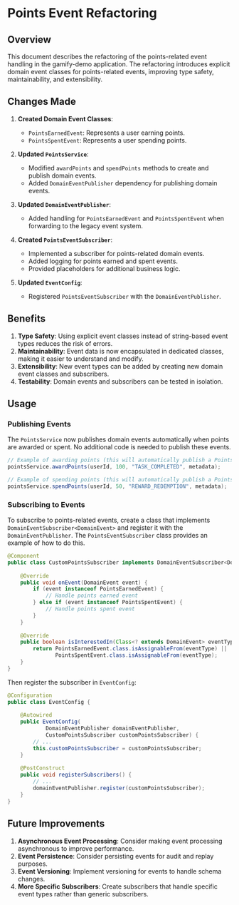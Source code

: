 # Points Event Refactoring

## Overview

This document describes the refactoring of the points-related event handling in the gamify-demo application. The refactoring introduces explicit domain event classes for points-related events, improving type safety, maintainability, and extensibility.

## Changes Made

1. **Created Domain Event Classes**:
   - `PointsEarnedEvent`: Represents a user earning points.
   - `PointsSpentEvent`: Represents a user spending points.

2. **Updated `PointsService`**:
   - Modified `awardPoints` and `spendPoints` methods to create and publish domain events.
   - Added `DomainEventPublisher` dependency for publishing domain events.

3. **Updated `DomainEventPublisher`**:
   - Added handling for `PointsEarnedEvent` and `PointsSpentEvent` when forwarding to the legacy event system.

4. **Created `PointsEventSubscriber`**:
   - Implemented a subscriber for points-related domain events.
   - Added logging for points earned and spent events.
   - Provided placeholders for additional business logic.

5. **Updated `EventConfig`**:
   - Registered `PointsEventSubscriber` with the `DomainEventPublisher`.

## Benefits

1. **Type Safety**: Using explicit event classes instead of string-based event types reduces the risk of errors.
2. **Maintainability**: Event data is now encapsulated in dedicated classes, making it easier to understand and modify.
3. **Extensibility**: New event types can be added by creating new domain event classes and subscribers.
4. **Testability**: Domain events and subscribers can be tested in isolation.

## Usage

### Publishing Events

The `PointsService` now publishes domain events automatically when points are awarded or spent. No additional code is needed to publish these events.

```java
// Example of awarding points (this will automatically publish a PointsEarnedEvent)
pointsService.awardPoints(userId, 100, "TASK_COMPLETED", metadata);

// Example of spending points (this will automatically publish a PointsSpentEvent)
pointsService.spendPoints(userId, 50, "REWARD_REDEMPTION", metadata);
```

### Subscribing to Events

To subscribe to points-related events, create a class that implements `DomainEventSubscriber<DomainEvent>` and register it with the `DomainEventPublisher`. The `PointsEventSubscriber` class provides an example of how to do this.

```java
@Component
public class CustomPointsSubscriber implements DomainEventSubscriber<DomainEvent> {
    
    @Override
    public void onEvent(DomainEvent event) {
        if (event instanceof PointsEarnedEvent) {
            // Handle points earned event
        } else if (event instanceof PointsSpentEvent) {
            // Handle points spent event
        }
    }
    
    @Override
    public boolean isInterestedIn(Class<? extends DomainEvent> eventType) {
        return PointsEarnedEvent.class.isAssignableFrom(eventType) || 
               PointsSpentEvent.class.isAssignableFrom(eventType);
    }
}
```

Then register the subscriber in `EventConfig`:

```java
@Configuration
public class EventConfig {
    
    @Autowired
    public EventConfig(
            DomainEventPublisher domainEventPublisher,
            CustomPointsSubscriber customPointsSubscriber) {
        // ...
        this.customPointsSubscriber = customPointsSubscriber;
    }
    
    @PostConstruct
    public void registerSubscribers() {
        // ...
        domainEventPublisher.register(customPointsSubscriber);
    }
}
```

## Future Improvements

1. **Asynchronous Event Processing**: Consider making event processing asynchronous to improve performance.
2. **Event Persistence**: Consider persisting events for audit and replay purposes.
3. **Event Versioning**: Implement versioning for events to handle schema changes.
4. **More Specific Subscribers**: Create subscribers that handle specific event types rather than generic subscribers.
